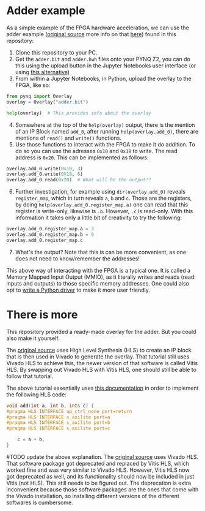 # Adder example

As a simple example of the FPGA hardware acceleration, we can use the adder example ([original source](https://www.youtube.com/watch?v=2ErFDGSv5EE) more info on that [here](/adder/README.md#there-is-more))  found in this repository:
1. Clone this repository to your PC.
1. Get the `adder.bit` and `adder.hwh` files onto your PYNQ Z2, you can do this using the upload button in the Jupyter Notebooks user interface (or using [this alternative](https://pynq.readthedocs.io/en/latest/getting_started/pynq_z2_setup.html#accessing-files-on-the-board))
1. From within a Jupyter Notebooks, in Python, upload the overlay to the FPGA, like so:
```python
from pynq import Overlay
overlay = Overlay("adder.bit")

help(overlay)  # This provides info about the overlay
```
4. Somewhere at the top of the `help(overlay)` output, there is the mention of an IP Block named `add_0`, after running `help(overlay.add_0)`, there are mentions of `read()` and `write()` functions.
4. Use those functions to interact with the FPGA to make it do addition. To do so you can use the adresses  `0x10` and `0x18` to write. The read address is `0x20`. This can be implemented as follows:

```python
overlay.add_0.write(0x10, 3)
overlay.add_0.write(0X18, 6)
overlay.add_0.read(0x20)  # What will be the output!?
```
6. Further investigation, for example using `dir(overlay.add_0)` reveals `register_map`, which in turn reveals `a`, `b` and `c`. Those are the registers, by doing `help(overlay.add_0.register_map.a)` one can read that this register is write-only, likewise is `.b`. However, `.c` is read-only. With this information it takes only a little bit of creativity to try the following:
```python
overlay.add_0.register_map.a = 3
overlay.add_0.register_map.b = 9
overlay.add_0.register_map.c
```
7. What's the output? Note that this is can be more convenient, as one does not need to know/remember the addresses!

This above way of interacting with the FPGA is a typical one. It is called a Memory Mapped Input Output (MMIO), as it literally writes and reads (read: inputs and outputs) to those specific memory addresses. One could also opt to [write a Python driver](https://pynq.readthedocs.io/en/latest/overlay_design_methodology/overlay_tutorial.html#Creating-a-Driver) to make it more user friendly.

# There is more

This repository provided a ready-made overlay for the adder. But you could also make it yourself. 

The [original source](https://www.youtube.com/watch?v=2ErFDGSv5EE) uses High Level Synthesis (HLS) to create an IP block that is then used in Vivado to generate the overlay. That tutorial still uses Vivado HLS to achieve this, the newer version of that software is called Vitis HLS. By swapping out Vivado HLS with Vitis HLS, one should still be able to follow that tutorial.

The above tutorial essentially uses [this documentation](https://pynq.readthedocs.io/en/latest/overlay_design_methodology/overlay_tutorial.html#Overlay-Tutorial) in order to implement the following HLS code:

```c
void add(int a, int b, int& c) {
#pragma HLS INTERFACE ap_ctrl_none port=return
#pragma HLS INTERFACE s_axilite port=a
#pragma HLS INTERFACE s_axilite port=b
#pragma HLS INTERFACE s_axilite port=c

    c = a + b;
}
```

#TODO update the above explanation. The [original source](https://www.youtube.com/watch?v=2ErFDGSv5EE) uses Vivado HLS. That software package got deprecated and replaced by Vitis HLS, which worked fine and was very similar to Vivado HLS. However, Vitis HLS now got deprecated as well, and its functionality should now be included in just Vitis (not HLS). This still needs to be figured out. The deprecation is extra inconvenient because those software packages are the ones that come with the Vivado installation, so installing different versions of the different softwares is cumbersome.